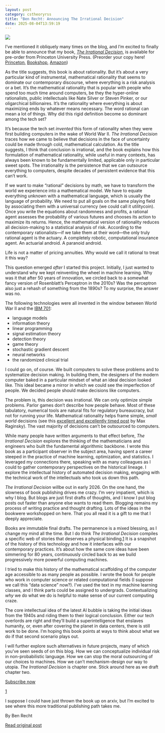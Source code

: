 ```yaml
---
layout: post
category: cstheoryrss
title: "Ben Recht: Announcing The Irrational Decision"
date: 2025-08-04T13:59:19
---
```


[![](https://substackcdn.com/image/fetch/$s_!eqjJ!,w_1456,c_limit,f_auto,q_auto:good,fl_progressive:steep/https%3A%2F%2Fsubstack-post-media.s3.amazonaws.com%2Fpublic%2Fimages%2Fac96b51a-a418-4969-850e-d32303e4c1ee_1099x219.jpeg)](https://substackcdn.com/image/fetch/$s_!eqjJ!,f_auto,q_auto:good,fl_progressive:steep/https%3A%2F%2Fsubstack-post-media.s3.amazonaws.com%2Fpublic%2Fimages%2Fac96b51a-a418-4969-850e-d32303e4c1ee_1099x219.jpeg)

I’ve mentioned it obliquely many times on the blog, and I’m excited to finally be able to announce that my book, *[The Irrational Decision](https://press.princeton.edu/books/hardcover/9780691272443/the-irrational-decision)*, is available for pre-order from Princeton University Press. (Preorder your copy here! [Princeton](https://press.princeton.edu/books/hardcover/9780691272443/the-irrational-decision), [Bookshop](https://bookshop.org/p/books/the-irrational-decision-how-we-gave-computers-the-power-to-choose-for-us-benjamin-recht/22778175?ean=9780691272443&next=t), [Amazon](https://www.amazon.com/Irrational-Decision-Computers-Power-Choose/dp/0691272441/ref=sr_1_1?crid=16F5Q35PG6XDF&dib=eyJ2IjoiMSJ9.8fTF6hhb85MrRbrGgN31tV1u5pLv9umjhkk04KozWD9MvliFV21zIuem8WqRqZSl9EeBf9CQtfHOkntDTaj5q1QMihaIVi4HhEKECHDUI5roxfqxihRZWibZwyDWDs8ti3c1fDqRQSijXS_iimuuKDA5x31TGk2wmUq4zj6YffbEGv0MsgjTGh34CE_9I7rth2taBnswtQQZO7SPgv3fdJbTuS8ETxNi7j3AfeX5KjE.UtPwYz-1n-SoFCMYd1k9k3VUCSlyUZuzFnSfNCEk8hI&dib_tag=se&keywords=the+irrational+decision&qid=1754309931&sprefix=the+irrational+decisio%2Caps%2C89&sr=8-1))

As the title suggests, this book is about rationality. But it’s about a very particular kind of instrumental, mathematical rationality that seems to dominate our contemporary discourse, where everything is a risk analysis or a bet. It’s the mathematical rationality that is popular with people who spend too much time around computers, be they the hyper-online rationalists, public intellectuals like Nate Silver or Steven Pinker, or our oligarchical billionaires. It’s the rationality where everything is about maximizing ends by whatever means necessary. The word rational can mean a lot of things. Why did this rigid definition become so dominant among the tech set?

It’s because the tech set *invented* this form of rationality when they were first building computers in the wake of World War II. *The Irrational Decision* traces how we came to believe that decisions in the face of uncertainty could be made through cold, mathematical calculation. As the title suggests, I think that conclusion is irrational, and the book explains how this formulation of mathematical rationality, while useful in many contexts, has always been known to be fundamentally limited, applicable only in particular sweet spots. The irrationality is the persistence that we can outsource everything to computers, despite decades of persistent evidence that this can’t work.

If we want to make “rational” decisions by math, we have to transform the world we experience into a mathematical model. We have to equate everything unknown with a mathematical language, which is usually the language of probability. We need to put all goals on the same playing field by associating them with a universal currency (we could call it utilitycoin). Once you write the equations about randomness and profits, a rational agent assesses the probability of various futures and chooses its action to maximize its returns. Hence, the mathematical version of rationality reduces all decision-making to a statistical analysis of risk. According to the contemporary rationalists—if we take them at their word—the only truly rational agent is the actuary. A completely robotic, computational insurance agent. An actuarial android. A paranoid android.

Life is not a matter of pricing annuities. Why would we call it rational to treat it this way?

This question emerged *after* I started this project. Initially, I just wanted to understand why we kept reinventing the wheel in machine learning. Why was it that after 50 years of innovation, we circled back to a somewhat fancy version of Rosenblatt’s Perceptron in the 2010s? Was the perceptron also just a rehash of something from the 1890s? To my surprise, the answer was no.

The following technologies were all invented in the window between World War II and the [IBM 701](https://en.wikipedia.org/wiki/IBM_701):

* language models
* information theory
* linear programming
* signal estimation theory
* detection theory
* game theory
* stochastic gradient descent
* neural networks
* the randomized clinical trial

I could go on, of course. We built computers to solve these problems and to systematize decision making. In building them, the designers of the modern computer baked in a particular mindset of what an ideal decision looked like. This ideal became a mirror in which we could see the imperfection of people. We decided people should make decisions like computers.

The problem is, this decision was irrational. We can only optimize simple problems. Parlor games don’t describe how people behave. Most of these tabulatory, numerical tools are natural fits for regulatory bureaucracy, but not for running your life. Mathematical rationality helps frame simple, *small world* decisions (see this [excellent and excellently timed post](https://realizable.substack.com/p/supertzar-or-the-hand-of-doom) by Max Raginsky). The vast majority of decisions can’t be outsourced to computers.

While many people have written arguments to that effect before, *The Irrational Decision* explores the thinking of the mathematicians and engineers who built the fundamental algorithmic backbone. I wrote this book as a participant observer in the subject area, having spent a career steeped in the practice of machine learning, optimization, and statistics. I leveraged my connections there, speaking with as many colleagues as I could to gather contemporary perspectives on the historical lineage. I explore the intellectual history of automated decision making, engaging with the technical work of the intellectuals who took us down this path.

*The Irrational Decision* willbe out in early 2026. On the one hand, the slowness of book publishing drives me crazy. I’m very impatient, which is why I blog. But blogs are just first drafts of thoughts, and I know I put blog posts out faster than anyone else wants to read them. Blogging remains my process of writing practice and thought drafting. Lots of the ideas in the bookwere workshopped on here. That you all read it is a gift to me that I deeply appreciate.

Books are immutable final drafts. The permanence is a mixed blessing, as I change my mind all the time. But I do think *The Irrational Decision* compiles a specific web of stories that deserves a physical binding.[1](https://theory.report/atom.xml#footnote-1) It is a snapshot of the history of this technology and how it interfaces with our contemporary practices. It’s about how the same core ideas have been simmering for 80 years, continuously circled back to as we build progressively more powerful computing machines.

I tried to make this history of the mathematical scaffolding of the computer age accessible to as many people as possible. I wrote the book for people who work in computer science or related computational fields (I suppose we call this “data science” now?). I’ve used the text in my machine learning classes, and I think parts could be assigned to undergrads. Contextualizing *why* we do what we do is helpful to make sense of our current computing craze.

The core intellectual idea of the latest AI bubble is taking the initial ideas from the 1940s and riding them to their logical conclusion. Either our tech overlords are right and they’ll build a superintelligence that enslaves humanity, or, even after covering the planet in data centers, there is still work to be done. I’m hoping this book points at ways to think about what we do if that second scenario plays out.

I will further explore such alternatives in future projects, many of which you’ve seen seeds of on this blog. How we can conceptualize individual risk in non-probabilistic language. How we can stop the moral outsourcing of our choices to machines. How we can’t mechanism-design our way to utopia. *The Irrational Decision* is chapter one. Stick around here as we draft chapter two.

[Subscribe now](https://www.argmin.net/subscribe)

[1](https://theory.report/atom.xml#footnote-anchor-1)

I suppose I could have just thrown the book up on arxiv, but I’m excited to see where this more traditional publishing path takes me.

By Ben Recht

[Read original post](https://www.argmin.net/p/announcing-the-irrational-decision)
